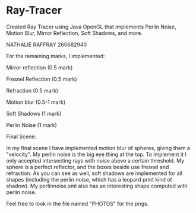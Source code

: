 # Ray-Tracer
Created Ray Tracer using Java OpenGL that implements Perlin Noise, Motion Blur, Mirror Reflection, Soft Shadows, and more.  

NATHALIE RAFFRAY
260682940

For the remaining marks, I implemented:

Mirror reflection (0.5 mark)

Fresnel Reflection (0.5 mark)

Refraction (0.5 mark)

Motion blur (0.5-1 mark)

Soft Shadows (1 mark)

Perlin Noise (1 mark)


Final Scene:

In my final scene I have implemented motion blur of spheres, giving them a "velocity". 
My perlin noise is the big eye thing at the top. To implement it I only accepted intersecting rays with noise above a certain threshold. 
My sphere is a perfect reflector, and the boxes beside use fresnel and refraction. 
As you can see as well, soft shadows are implemented for all shapes (including the perlin noise, which has a leopard print kind of shadow).
My perlinnoise.xml also has an interesting shape computed with perlin noise. 

Feel free to look in the file named "PHOTOS" for the pngs.
